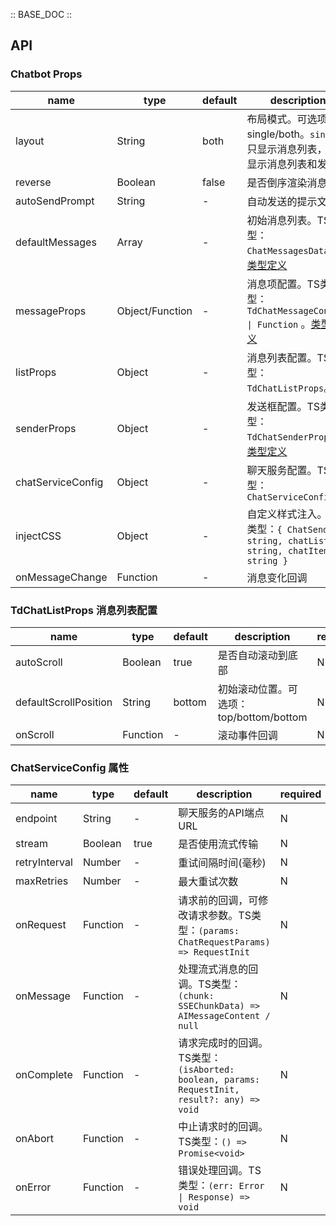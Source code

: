 :: BASE_DOC ::

## API
### Chatbot Props

name | type | default | description | required
-- | -- | -- | -- | --
layout | String | both | 布局模式。可选项：single/both。`single`只显示消息列表，`both`显示消息列表和发送框 | N
reverse | Boolean | false | 是否倒序渲染消息 | N
autoSendPrompt | String | - | 自动发送的提示文本 | N
defaultMessages | Array | - | 初始消息列表。TS类型：`ChatMessagesData[]`。[类型定义](./chat-message?tab=api#message-消息对象结构) | N
messageProps | Object/Function | - | 消息项配置。TS类型：`TdChatMessageConfig \| Function` 。[类型定义](./chat-message?tab=api)  | N
listProps | Object | - | 消息列表配置。TS类型：`TdChatListProps`。 | N
senderProps | Object | - | 发送框配置。TS类型：`TdChatSenderProps`。[类型定义](./chat-sender?tab=api) | N
chatServiceConfig | Object | - | 聊天服务配置。TS类型：`ChatServiceConfig` | N
injectCSS | Object | - | 自定义样式注入。TS类型：`{ ChatSender?: string, chatList?: string, chatItem?: string }` | N
onMessageChange | Function | - | 消息变化回调 | N

### TdChatListProps 消息列表配置

name | type | default | description | required
-- | -- | -- | -- | --
autoScroll | Boolean | true | 是否自动滚动到底部 | N
defaultScrollPosition | String | bottom | 初始滚动位置。可选项：top/bottom/bottom | N
onScroll | Function | - | 滚动事件回调 | N

### ChatServiceConfig 属性

name | type | default | description | required
-- | -- | -- | -- | --
endpoint | String | -  | 聊天服务的API端点URL | N
stream | Boolean | true | 是否使用流式传输 | N
retryInterval | Number | - | 重试间隔时间(毫秒) | N
maxRetries | Number | - | 最大重试次数 | N
onRequest | Function | - | 请求前的回调，可修改请求参数。TS类型：`(params: ChatRequestParams) => RequestInit` | N
onMessage | Function | - | 处理流式消息的回调。TS类型：`(chunk: SSEChunkData) => AIMessageContent / null` | N
onComplete | Function | - | 请求完成时的回调。TS类型：`(isAborted: boolean, params: RequestInit, result?: any) => void` | N
onAbort | Function | - | 中止请求时的回调。TS类型：`() => Promise<void>` | N
onError | Function | - | 错误处理回调。TS类型：`(err: Error \| Response) => void` | N